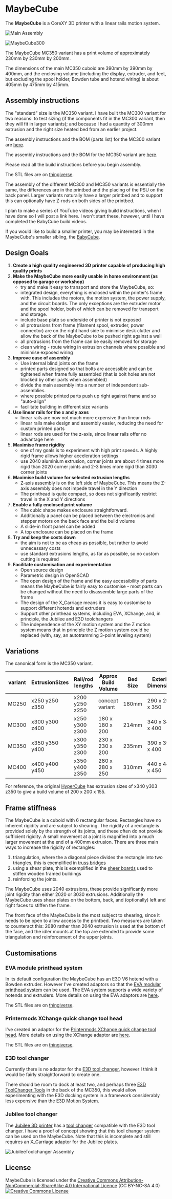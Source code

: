 # MaybeCube

The **MaybeCube** is a CoreXY 3D printer with a linear rails motion system.

![Main Assembly](MC300/assemblies/main_assembled.png)

![MaybeCube300](pictures/maybecube300_1000.jpg)

The MaybeCube MC350 variant has a print volume of approximately 230mm by 230mm by 200mm.

The dimensions of the main MC350 cuboid are 390mm by 390mm by 400mm, and the enclosing volume (including the display, extruder, and feet, but excluding the spool holder, Bowden tube and hotend wiring) is about 405mm by 475mm by 415mm.

## Assembly instructions

The "standard" size is the MC350 variant. I have built the MC300 variant for two reasons: to test sizing (if the components fit in the MC300 variant, then they will fit in larger variants); and because I had a quantity of 300mm extrusion and the right size heated bed from an earlier project.

The assembly instructions and the BOM (parts list) for the MC300 variant are [here](https://github.com/martinbudden/MaybeCube/blob/main/MC300/readme.md).

The assembly instructions and the BOM for the MC350 variant are [here](https://github.com/martinbudden/MaybeCube/blob/main/MC350/readme.md).

Please read all the build instructions before you begin assembly.

The STL files are on [thingiverse](https://www.thingiverse.com/thing:4912095).

The assembly of the different MC300 and MC350 variants is essentially the same, the differences are in the printbed and the placing of the PSU on the back panel. Larger variants naturally have a larger printbed and to support this can optionally have Z-rods on both sides of the printbed.

I plan to make a series of YouTube videos giving build instructions, when I have done so I will post a link here. I won't start these, however, until I have completed the BabyCube build videos.

If you would like to build a smaller printer, you may be interested in the MaybeCube's smaller sibling, the [BabyCube](https://github.com/martinbudden/BabyCube).

## Design Goals

1. **Create a high quality engineered 3D printer capable of producing high quality prints**
2. **Make the MaybeCube more easily usable in home environment (as opposed to garage or workshop)**
     * try and make it easy to transport and store the MaybeCube, so:
     * integrated design, everything is enclosed within the printer's frame with. This includes the motors,
       the motion system, the power supply, and the circuit boards. The only exceptions are the
       extruder motor and the spool holder, both of which can be removed for transport and storage.
     * include base plate so underside of printer is not exposed
     * all protrusions from frame (filament spool, extruder, power connector) are on the right hand side to minimise desk clutter
       and allow the back of the MaybeCube to be pushed right against a wall
     * all protrusions from the frame can be easily removed for storage
     * clean wiring - route wiring in extrusion channels where possible and minimise exposed wiring
3. **Improve ease of assembly**
     * Use internal blind joints on the frame
     * printed parts designed so that bolts are accessible and can be tightened when frame fully assembled (that is bolt holes are not blocked by other parts when assembled)
     * divide the main assembly into a number of independent sub-assemblies.
     * where possible printed parts push up right against frame and so "auto-align"
     * facilitate building in different size variants
4. **Use linear rails for the x and y axes**
     * linear rails are now not much more expensive than linear rods
     * linear rails make design and assembly easier, reducing the need for custom printed parts
     * linear rods are used for the z-axis, since linear rails offer no advantage here
5. **Maximise frame rigidity**
     * one of my goals is to experiment with high print speeds. A highly rigid frame allows higher acceleration settings
     * use 2040 aluminium extrusion, corner joints are about 4 times more rigid than 2020 corner joints and 2-3 times more rigid than 3030 corner joints
6. **Maximise build volume for selected extrusion lengths**
     * Z-axis assembly is on the left side of MaybeCube. This means the Z-axis assembly does not impede travel in the Y direction
     * The printhead is quite compact, so does not significantly restrict travel in the X and Y directions
7. **Enable a fully enclosed print volume**
     * The cubic shape makes enclosure straightforward.
     * Additionally a panel can be placed between the electronics and stepper motors on the back face and the build volume
     * A slide-in front panel can be added
     * A top enclosure can be placed on the frame
8. **Try and keep the costs down**
     * the aim is not to be as cheap as possible, but rather to avoid unnecessary costs
     * use standard extrusions lengths, as far as possible, so no custom cutting is required
9. **Facilitate customisation and experimentation**
     * Open source design
     * Parametric design in OpenSCAD
     * The open design of the frame and the easy accessibility of parts means the MaybeCube is fairly easy to customise - most parts can be changed without the need to disassemble large parts of the frame
     * The design of the X_Carriage means it is easy to customise to support different hotends and extruders
     * Support other printhead systems, including EVA, XChange, and, in principle, the Jubilee and E3D toolchangers
     * The independence of the XY motion system and the Z motion system means that in principle the Z motion system could be replaced (with, say, an autotramming 3-point leveling system)

## Variations

The canonical form is the MC350 variant.

 variant | ExtrusionSizes | Rail/rod lengths | Approx Build Volume | Bed Size   | Exterior Dimensions
 --------| -------------- | ---------------- | ------------------- | ---------- | -------------------
 MC250   | x250 y250 z350 | x200 y250 z250   | concept variant     | 180mm      | 290 x 290 x 350
 MC300   | x300 y300 z400 | x250 y300 z300   | 180 x 180 x 200     | 214mm      | 340 x 340 x 400
 MC350   | x350 y350 y400 | x300 y350 z300   | 230 x 230 x 200     | 235mm      | 390 x 390 x 400
 MC400   | x400 y400 y450 | x350 y400 z350   | 280 x 280 x 250     | 310mm      | 440 x 440 x 450

 For reference, the original [HyperCube](https://www.thingiverse.com/thing:1752766) has extrusion sizes of x340 y303 z350 to give a build volume of 200 x 200 x 155.

## Frame stiffness

The MaybeCube is a cuboid with 6 rectangular faces. Rectangles have no inherent rigidity and are subject to shearing. The rigidity of a rectangle is provided solely by the strength of its joints, and these often do not provide sufficient rigidity.
A small movement at a joint is magnified into a much larger movement at the end of a 400mm extrusion.
There are three main ways to increase the rigidity of rectangles:

1. triangulation, where the a diagonal piece divides the rectangle into two triangles, this is exemplified in [truss bridges](https://en.wikipedia.org/wiki/Truss_bridge)
2. using a shear plate, this is exemplified in the [sheer boards](https://en.wikipedia.org/wiki/Shear_wall) used to stiffen wooden framed buildings
3. reinforcing the joints.

The MaybeCube uses 2040 extrusions, these provide significantly more joint rigidity than either 2020 or 3030 extrusions. Additionally the MaybeCube uses shear plates on the bottom, back, and (optionally) left and right faces to stiffen the frame.

The front face of the MaybeCube is the most subject to shearing, since it needs to be open to allow access to the printbed. Two measures are taken to counteract this: 2080 rather than 2040 extrusion is used at the bottom of the face, and the idler mounts at the top are extended to provide some triangulation and reinforcement of the upper joints.

## Customisations

### EVA module printhead system

In its default configuration the MaybeCube has an E3D V6 hotend with a Bowden extruder. However I've created adaptors
so that the [EVA modular printhead system](https://main.eva-3d.page) can be used. The EVA system supports a wide variety
of hotends and extruders. More details on using the EVA adaptors are [here](https://github.com/martinbudden/MaybeCube/tree/main/EVA).

The STL files are on [thingiverse](https://www.thingiverse.com/thing:4912099).

### Printermods XChange quick change tool head

I've created an adaptor for the
[Printermods XChange quick change tool head](https://www.kickstarter.com/projects/printermods/xchange-v10-hot-swap-tool-changing-for-every-3d-printer).
More details on using the XChange adaptor are [here](https://github.com/martinbudden/MaybeCube/tree/main/XChange).

The STL files are on [thingiverse](https://www.thingiverse.com/thing:4924355).

### E3D tool changer

Currently there is no adaptor for the  [E3D tool changer](https://e3d-online.com/pages/toolchanger), however I think it would be fairly straightforward to create one.

There should be room to dock at least two, and perhaps three [E3D ToolChanger Tools](https://e3d-online.com/products/toolchanger-tools) in the back of the MC350, this would allow experimenting with the E3D docking system in a framework considerably less expensive than the [E3D Motion System](https://e3d-online.com/products/e3d-motion-system).

### Jubilee tool changer

The [Jubilee 3D printer](https://www.jubilee3d.com/index.php?title=Main_Page)
has a [tool changer](https://www.jubilee3d.com/index.php?title=Tools)
compatible with the E3D tool changer. I have a proof of concept showing that this tool changer system can be used on the MaybeCube. Note that this is incomplete and still requires an X_Carriage adaptor for the Jubilee plates.

![JubileeToolchanger Assembly](JubileeToolchanger/assemblies/JubileeToolchanger_assembled.png)

## License

MaybeCube is licensed under the [Creative Commons Attribution-NonCommercial-ShareAlike 4.0 International Licence](https://creativecommons.org/licenses/by-nc-sa/4.0/)
(CC BY-NC-SA 4.0)<br />
<a rel="license" href="http://creativecommons.org/licenses/by-nc-sa/4.0/">
<img alt="Creative Commons License" style="border-width:0" src="https://i.creativecommons.org/l/by-nc-sa/4.0/88x31.png" />
</a>
